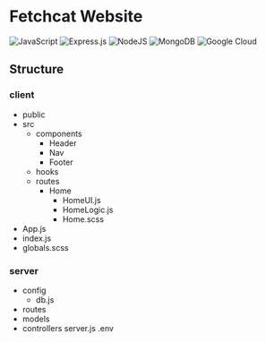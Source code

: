 # Fetchcat Website

![JavaScript](https://img.shields.io/badge/javascript-%23323330.svg?style=for-the-badge&logo=javascript&logoColor=%23F7DF1E)
![Express.js](https://img.shields.io/badge/express.js-%23404d59.svg?style=for-the-badge&logo=express&logoColor=%2361DAFB)
![NodeJS](https://img.shields.io/badge/node.js-6DA55F?style=for-the-badge&logo=node.js&logoColor=white)
![MongoDB](https://img.shields.io/badge/MongoDB-%234ea94b.svg?style=for-the-badge&logo=mongodb&logoColor=white)
![Google Cloud](https://img.shields.io/badge/GoogleCloud-%234285F4.svg?style=for-the-badge&logo=google-cloud&logoColor=white)

## Structure

### client

- public
- src
  - components
    - Header
    - Nav
    - Footer
  - hooks
  - routes
    - Home
      - HomeUI.js
      - HomeLogic.js
      - Home.scss
- App.js
- index.js
- globals.scss

### server

- config
  - db.js
- routes
- models
- controllers
  server.js
  .env
